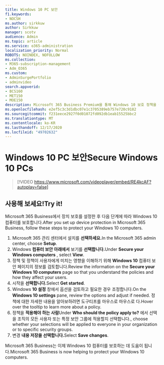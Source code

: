 ```yaml
---
title: Windows 10 PC 보안
f1.keywords:
- NOCSH
ms.author: sirkkuw
author: Sirkkuw
manager: scotv
audience: Admin
ms.topic: article
ms.service: o365-administration
localization_priority: Normal
ROBOTS: NOINDEX, NOFOLLOW
ms.collection:
- M365-subscription-management
- Adm_O365
ms.custom:
- AdminSurgePortfolio
- adminvideo
search.appverid:
- BCS160
- MET150
- MOE150
description: Microsoft 365 Business Premium을 통해 Windows 10 보호 정책을 설정하는 방법을 학습합니다.
ms.openlocfilehash: e2ef5c3c3d1dbc07e1c3705389eb757e720c9182
ms.sourcegitcommit: f231eece2927f0d01072fd092db1eab15525bbc2
ms.translationtype: MT
ms.contentlocale: ko-KR
ms.lasthandoff: 12/17/2020
ms.locfileid: "49702632"
---
```

# <a name="secure-windows-10-pcs"></a><span data-ttu-id="00738-103">Windows 10 PC 보안</span><span class="sxs-lookup"><span data-stu-id="00738-103">Secure Windows 10 PCs</span></span>

> [!VIDEO https://www.microsoft.com/videoplayer/embed/RE4kcAF?autoplay=false]
 
## <a name="try-it"></a><span data-ttu-id="00738-104">사용해 보세요!</span><span class="sxs-lookup"><span data-stu-id="00738-104">Try it!</span></span>  

<span data-ttu-id="00738-105">Microsoft 365 Business에서 장치 보호를 설정한 후 다음 단계에 따라 Windows 10 컴퓨터를 보호합니다.</span><span class="sxs-lookup"><span data-stu-id="00738-105">After you set up device protection in Microsoft 365 Business, follow these steps to protect your Windows 10 computers.</span></span>

1. <span data-ttu-id="00738-106">Microsoft 365 관리 센터에서 설치를 **선택하세요.**</span><span class="sxs-lookup"><span data-stu-id="00738-106">In the Microsoft 365 admin center, choose  **Setup**.</span></span>
2. <span data-ttu-id="00738-107">Windows **컴퓨터 보안 아래에서** 보기를 **선택합니다.**</span><span class="sxs-lookup"><span data-stu-id="00738-107">Under  **Secure your Windows computers** , select  **View**.</span></span>
3. <span data-ttu-id="00738-108">정책 및 정책이 사용자에게 미치는 영향을 이해하기 위해  **Windows 10**  컴퓨터 보안 페이지의 정보를 검토합니다.</span><span class="sxs-lookup"><span data-stu-id="00738-108">Review the information on the  **Secure your Windows 10 computers**  page so that you understand the policies and how they affect your users.</span></span>
4. <span data-ttu-id="00738-109">시작을 **선택합니다.**</span><span class="sxs-lookup"><span data-stu-id="00738-109">Select  **Get started**.</span></span>
5. <span data-ttu-id="00738-110">Windows  **10 설정**  창에서 옵션을 검토하고 필요한 경우 조정합니다.</span><span class="sxs-lookup"><span data-stu-id="00738-110">On the  **Windows 10 settings**  pane, review the options and adjust if needed.</span></span> <span data-ttu-id="00738-111">정책에 대한 자세한 내용을 알아보하려면 도구티프를 마우스로 마우스로 다.</span><span class="sxs-lookup"><span data-stu-id="00738-111">Hover over the tooltip to learn more about a policy.</span></span>
6. <span data-ttu-id="00738-112">정책을  **적용해야 하는 사람**</span><span class="sxs-lookup"><span data-stu-id="00738-112">Under  **Who should the policy apply to?**</span></span> <span data-ttu-id="00738-113">에서 선택을 조직의 모든 사용자 또는 특정 보안 그룹에 적용할지 선택합니다.</span><span class="sxs-lookup"><span data-stu-id="00738-113">, choose whether your selections will be applied to everyone in your organization or to specific security groups.</span></span>
7. <span data-ttu-id="00738-114">변경 **내용 저장을 선택합니다.**</span><span class="sxs-lookup"><span data-stu-id="00738-114">Select  **Save changes**.</span></span>

<span data-ttu-id="00738-115">Microsoft 365 Business는 이제 Windows 10 컴퓨터를 보호하는 데 도움이 됩니다.</span><span class="sxs-lookup"><span data-stu-id="00738-115">Microsoft 365 Business is now helping to protect your Windows 10 computers.</span></span>